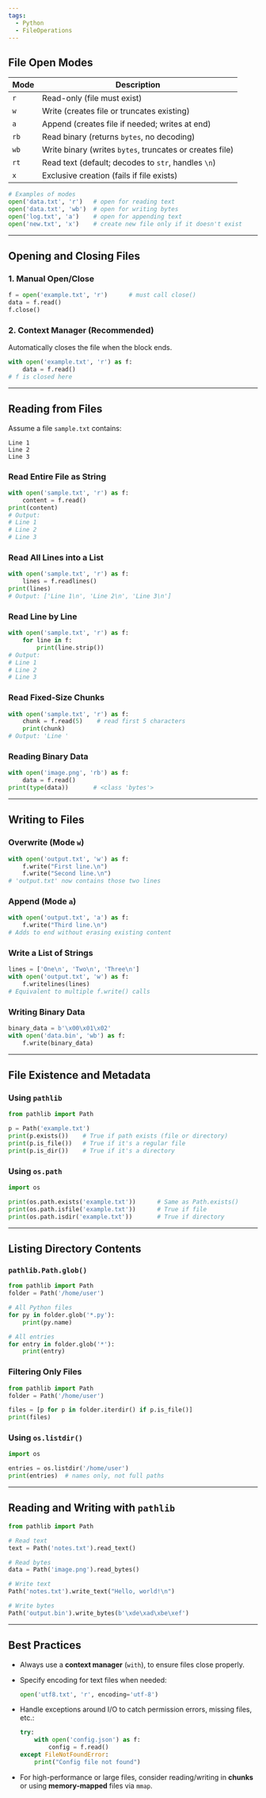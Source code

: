 ```yaml
---
tags:
  - Python
  - FileOperations
---
```

## File Open Modes

| Mode | Description                                              |
| ---- | -------------------------------------------------------- |
| `r`  | Read-only (file must exist)                              |
| `w`  | Write (creates file or truncates existing)               |
| `a`  | Append (creates file if needed; writes at end)           |
| `rb` | Read binary (returns `bytes`, no decoding)               |
| `wb` | Write binary (writes `bytes`, truncates or creates file) |
| `rt` | Read text (default; decodes to `str`, handles `\n`)      |
| `x`  | Exclusive creation (fails if file exists)                |

```python
# Examples of modes
open('data.txt', 'r')   # open for reading text
open('data.txt', 'wb')  # open for writing bytes
open('log.txt', 'a')    # open for appending text
open('new.txt', 'x')    # create new file only if it doesn't exist
```

---

## Opening and Closing Files
### 1. Manual Open/Close

```python
f = open('example.txt', 'r')      # must call close()
data = f.read()
f.close()
```
### 2. Context Manager (Recommended)
Automatically closes the file when the block ends.

```python
with open('example.txt', 'r') as f:
    data = f.read()
# f is closed here
```

---
## Reading from Files
Assume a file `sample.txt` contains:

```
Line 1
Line 2
Line 3
```
### Read Entire File as String

```python
with open('sample.txt', 'r') as f:
    content = f.read()
print(content)
# Output:
# Line 1
# Line 2
# Line 3
```
### Read All Lines into a List

```python
with open('sample.txt', 'r') as f:
    lines = f.readlines()
print(lines)
# Output: ['Line 1\n', 'Line 2\n', 'Line 3\n']
```

### Read Line by Line

```python
with open('sample.txt', 'r') as f:
    for line in f:
        print(line.strip())
# Output:
# Line 1
# Line 2
# Line 3
```

### Read Fixed-Size Chunks

```python
with open('sample.txt', 'r') as f:
    chunk = f.read(5)    # read first 5 characters
    print(chunk)
# Output: 'Line '
```

### Reading Binary Data

```python
with open('image.png', 'rb') as f:
    data = f.read()
print(type(data))       # <class 'bytes'>
```

---

## Writing to Files
### Overwrite (Mode `w`)

```python
with open('output.txt', 'w') as f:
    f.write("First line.\n")
    f.write("Second line.\n")
# 'output.txt' now contains those two lines
```
### Append (Mode `a`)

```python
with open('output.txt', 'a') as f:
    f.write("Third line.\n")
# Adds to end without erasing existing content
```

### Write a List of Strings

```python
lines = ['One\n', 'Two\n', 'Three\n']
with open('output.txt', 'w') as f:
    f.writelines(lines)
# Equivalent to multiple f.write() calls
```

### Writing Binary Data

```python
binary_data = b'\x00\x01\x02'
with open('data.bin', 'wb') as f:
    f.write(binary_data)
```

---

## File Existence and Metadata

### Using `pathlib`

```python
from pathlib import Path

p = Path('example.txt')
print(p.exists())    # True if path exists (file or directory)
print(p.is_file())   # True if it's a regular file
print(p.is_dir())    # True if it's a directory
```

### Using `os.path`

```python
import os

print(os.path.exists('example.txt'))      # Same as Path.exists()
print(os.path.isfile('example.txt'))      # True if file
print(os.path.isdir('example.txt'))       # True if directory
```

---

## Listing Directory Contents

### `pathlib.Path.glob()`

```python
from pathlib import Path
folder = Path('/home/user')

# All Python files
for py in folder.glob('*.py'):
    print(py.name)

# All entries
for entry in folder.glob('*'):
    print(entry)
```

### Filtering Only Files

```python
from pathlib import Path
folder = Path('/home/user')

files = [p for p in folder.iterdir() if p.is_file()]
print(files)
```

### Using `os.listdir()`

```python
import os

entries = os.listdir('/home/user')
print(entries)  # names only, not full paths
```

---

## Reading and Writing with `pathlib`

```python
from pathlib import Path

# Read text
text = Path('notes.txt').read_text()

# Read bytes
data = Path('image.png').read_bytes()

# Write text
Path('notes.txt').write_text("Hello, world!\n")

# Write bytes
Path('output.bin').write_bytes(b'\xde\xad\xbe\xef')
```

---

## Best Practices

- Always use a **context manager** (`with`), to ensure files close properly.
- Specify encoding for text files when needed:
    ```python
    open('utf8.txt', 'r', encoding='utf-8')
    ```
- Handle exceptions around I/O to catch permission errors, missing files, etc.:

    ```python
    try:
        with open('config.json') as f:
            config = f.read()
    except FileNotFoundError:
        print("Config file not found")
    ```
    
- For high-performance or large files, consider reading/writing in **chunks** or using **memory‑mapped** files via `mmap`.
    